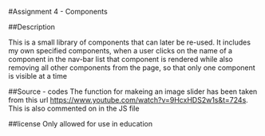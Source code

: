 #Assignment 4 - Components

##Description

This is a small library of components that can later be re-used.
It includes my own specified components, when a user clicks on the name of a component in the nav-bar list that component is rendered while also removing all other components from the page, so that only one component is visible at a time

##Source - codes
The function for makeing an image slider has been taken from this url https://www.youtube.com/watch?v=9HcxHDS2w1s&t=724s.
This is also commented on in the JS file

##license
Only allowed for use in education
